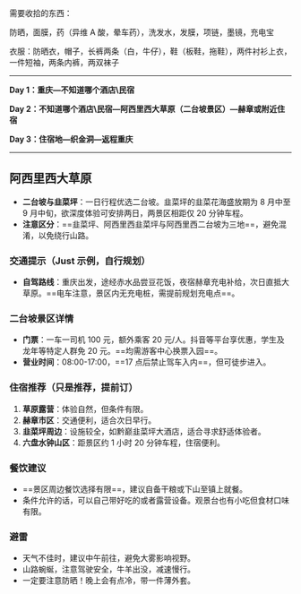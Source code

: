 
需要收拾的东西：

防晒，面膜，药（异维 A 酸，晕车药），洗发水，发膜，项链，墨镜，充电宝

衣服：防晒衣，帽子，长裤两条（白，牛仔），鞋（板鞋，拖鞋），两件衬衫上衣，一件短袖，两条内裤，两双袜子

---

**Day 1：重庆—不知道哪个酒店\民宿**

**Day 2：不知道哪个酒店\民宿—阿西里西大草原（二台坡景区）—赫章或附近住宿**

**Day 3：住宿地—织金洞—返程重庆**

---

## 阿西里西大草原

- **二台坡与韭菜坪**：一日行程优选二台坡。韭菜坪的韭菜花海盛放期为 8 月中至 9 月中旬，欲深度体验可安排两日，两景区相距仅 20 分钟车程。
- **注意区分**：==韭菜坪、阿西里西韭菜坪与阿西里西二台坡为三地==，避免混淆，以免绕行山路。

### 交通提示（Just 示例，自行规划）

- **自驾路线**：重庆出发，途经赤水品尝豆花饭，夜宿赫章充电补给，次日直抵大草原。==电车注意，景区内无充电桩，需提前规划充电点==。

### 二台坡景区详情

- **门票**：一车一司机 100 元，额外乘客 20 元/人。抖音等平台享优惠，学生及龙年等特定人群免 20 元。==均需游客中心换票入园==。
- **营业时间**：08:00-17:00，==17 点后禁止驾车入内==，但可徒步进入。

### 住宿推荐（只是推荐，提前订）

1. **草原露营**：体验自然，但条件有限。
2. **赫章市区**：交通便利，适合次日早行。
3. **韭菜坪周边**：设施较全，如黔巅韭菜坪大酒店，适合寻求舒适体验者。
4. **六盘水钟山区**：距景区约 1 小时 20 分钟车程，住宿便利。

### 餐饮建议

- ==景区周边餐饮选择有限==，建议自备干粮或下山至镇上就餐。
- 条件允许的话，可以自己带好吃的或者露营设备。观景台也有小吃但食材口味有限。

### 避雷

- 天气不佳时，建议中午前往，避免大雾影响视野。
- 山路蜿蜒，注意驾驶安全，牛羊出没，减速慢行。
- 一定要注意防晒！晚上会有点冷，带一件薄外套。
